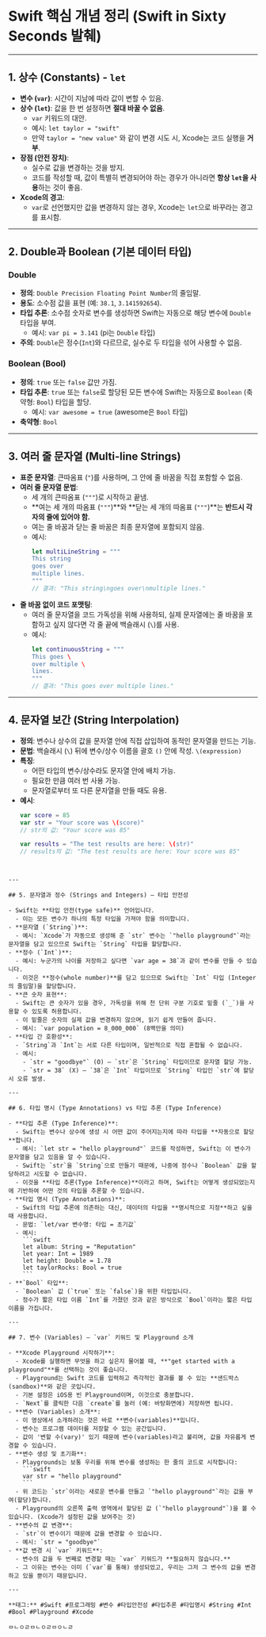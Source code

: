 # Swift 핵심 개념 정리 (Swift in Sixty Seconds 발췌)

---

## 1. 상수 (Constants) - `let`

- **변수 (`var`)**: 시간이 지남에 따라 값이 변할 수 있음.
- **상수 (`let`)**: 값을 한 번 설정하면 **절대 바꿀 수 없음**.
  - `var` 키워드의 대안.
  - 예시: `let taylor = "swift"`
  - 만약 `taylor = "new value"` 와 같이 변경 시도 시, Xcode는 코드 실행을 **거부**.
- **장점 (안전 장치)**:
  - 실수로 값을 변경하는 것을 방지.
  - 코드를 작성할 때, 값이 특별히 변경되어야 하는 경우가 아니라면 **항상 `let`을 사용**하는 것이 좋음.
- **Xcode의 경고**:
  - `var`로 선언했지만 값을 변경하지 않는 경우, Xcode는 `let`으로 바꾸라는 경고를 표시함.

---

## 2. Double과 Boolean (기본 데이터 타입)

### Double
- **정의**: `Double Precision Floating Point Number`의 줄임말.
- **용도**: 소수점 값을 표현 (예: `38.1`, `3.141592654`).
- **타입 추론**: 소수점 숫자로 변수를 생성하면 Swift는 자동으로 해당 변수에 `Double` 타입을 부여.
  - 예시: `var pi = 3.141` (pi는 `Double` 타입)
- **주의**: `Double`은 정수(`Int`)와 다르므로, 실수로 두 타입을 섞어 사용할 수 없음.

### Boolean (Bool)
- **정의**: `true` 또는 `false` 값만 가짐.
- **타입 추론**: `true` 또는 `false`로 할당된 모든 변수에 Swift는 자동으로 `Boolean` (축약형: `Bool`) 타입을 할당.
  - 예시: `var awesome = true` (awesome은 `Bool` 타입)
- **축약형**: `Bool`

---

## 3. 여러 줄 문자열 (Multi-line Strings)

- **표준 문자열**: 큰따옴표 (`"`)를 사용하며, 그 안에 줄 바꿈을 직접 포함할 수 없음.
- **여러 줄 문자열 문법**:
  - 세 개의 큰따옴표 (`"""`)로 시작하고 끝냄.
  - **여는 세 개의 따옴표 (`"""`)**와 **닫는 세 개의 따옴표 (`"""`)**는 **반드시 각자의 줄에 있어야 함.**
  - 여는 줄 바꿈과 닫는 줄 바꿈은 최종 문자열에 포함되지 않음.
  - 예시:
    ```swift
    let multiLineString = """
    This string
    goes over
    multiple lines.
    """
    // 결과: "This string\ngoes over\nmultiple lines."
    ```
- **줄 바꿈 없이 코드 포맷팅**:
  - 여러 줄 문자열을 코드 가독성을 위해 사용하되, 실제 문자열에는 줄 바꿈을 포함하고 싶지 않다면 각 줄 끝에 백슬래시 (`\`)를 사용.
  - 예시:
    ```swift
    let continuousString = """
    This goes \
    over multiple \
    lines.
    """
    // 결과: "This goes over multiple lines."
    ```

---

## 4. 문자열 보간 (String Interpolation)

- **정의**: 변수나 상수의 값을 문자열 안에 직접 삽입하여 동적인 문자열을 만드는 기능.
- **문법**: 백슬래시 (`\`) 뒤에 변수/상수 이름을 괄호 `()` 안에 작성. `\(expression)`
- **특징**:
  - 어떤 타입의 변수/상수라도 문자열 안에 배치 가능.
  - 필요한 만큼 여러 번 사용 가능.
  - 문자열로부터 또 다른 문자열을 만들 때도 유용.
- **예시**:
  ```swift
  var score = 85
  var str = "Your score was \(score)"
  // str의 값: "Your score was 85"

  var results = "The test results are here: \(str)"
  // results의 값: "The test results are here: Your score was 85"
```


---

## 5. 문자열과 정수 (Strings and Integers) – 타입 안전성

- Swift는 **타입 안전(type safe)** 언어입니다.
  - 이는 모든 변수가 하나의 특정 타입을 가져야 함을 의미합니다.
- **문자열 (`String`)**:
  - 예시: `Xcode`가 자동으로 생성해 준 `str` 변수는 `"hello playground"`라는 문자열을 담고 있으므로 Swift는 `String` 타입을 할당합니다.
- **정수 (`Int`)**:
  - 예시: 누군가의 나이를 저장하고 싶다면 `var age = 38`과 같이 변수를 만들 수 있습니다.
  - 이것은 **정수(whole number)**를 담고 있으므로 Swift는 `Int` 타입 (Integer의 줄임말)을 할당합니다.
- **큰 숫자 표현**:
  - Swift는 큰 숫자가 있을 경우, 가독성을 위해 천 단위 구분 기호로 밑줄 (`_`)을 사용할 수 있도록 허용합니다.
  - 이 밑줄은 숫자의 실제 값을 변경하지 않으며, 읽기 쉽게 만들어 줍니다.
  - 예시: `var population = 8_000_000` (8백만을 의미)
- **타입 간 호환성**:
  - `String`과 `Int`는 서로 다른 타입이며, 일반적으로 직접 혼합될 수 없습니다.
  - 예시:
    - `str = "goodbye"` (O) – `str`은 `String` 타입이므로 문자열 할당 가능.
    - `str = 38` (X) – `38`은 `Int` 타입이므로 `String` 타입인 `str`에 할당 시 오류 발생.

---

## 6. 타입 명시 (Type Annotations) vs 타입 추론 (Type Inference)

- **타입 추론 (Type Inference)**:
  - Swift는 변수나 상수에 생성 시 어떤 값이 주어지는지에 따라 타입을 **자동으로 할당**합니다.
  - 예시: `let str = "hello playground"` 코드를 작성하면, Swift는 이 변수가 문자열을 담고 있음을 알 수 있습니다.
  - Swift는 `str`을 `String`으로 만들기 때문에, 나중에 정수나 `Boolean` 값을 할당하려고 시도할 수 없습니다.
  - 이것을 **타입 추론(Type Inference)**이라고 하며, Swift는 어떻게 생성되었는지에 기반하여 어떤 것의 타입을 추론할 수 있습니다.
- **타입 명시 (Type Annotations)**:
  - Swift의 타입 추론에 의존하는 대신, 데이터의 타입을 **명시적으로 지정**하고 싶을 때 사용합니다.
  - 문법: `let/var 변수명: 타입 = 초기값`
  - 예시:
    ```swift
    let album: String = "Reputation"
    let year: Int = 1989
    let height: Double = 1.78
    let taylorRocks: Bool = true
    ```
- **`Bool` 타입**:
  - `Boolean` 값 (`true` 또는 `false`)을 위한 타입입니다.
  - 정수가 짧은 타입 이름 `Int`를 가졌던 것과 같은 방식으로 `Bool`이라는 짧은 타입 이름을 가집니다.

---

## 7. 변수 (Variables) – `var` 키워드 및 Playground 소개

- **Xcode Playground 시작하기**:
  - Xcode를 실행하면 무엇을 하고 싶은지 물어볼 때, **"get started with a playground"**를 선택하는 것이 좋습니다.
  - Playground는 Swift 코드를 입력하고 즉각적인 결과를 볼 수 있는 **샌드박스(sandbox)**와 같은 곳입니다.
  - 기본 설정은 iOS용 빈 Playground이며, 이것으로 충분합니다.
  - `Next`를 클릭한 다음 `create`를 눌러 (예: 바탕화면에) 저장하면 됩니다.
- **변수 (Variables) 소개**:
  - 이 영상에서 소개하려는 것은 바로 **변수(variables)**입니다.
  - 변수는 프로그램 데이터를 저장할 수 있는 공간입니다.
  - 값이 '변할 수(vary)' 있기 때문에 변수(variables)라고 불리며, 값을 자유롭게 변경할 수 있습니다.
- **변수 생성 및 초기화**:
  - Playgrounds는 보통 우리를 위해 변수를 생성하는 한 줄의 코드로 시작합니다:
    ```swift
    var str = "hello playground"
    ```
  - 위 코드는 `str`이라는 새로운 변수를 만들고 `"hello playground"`라는 값을 부여(할당)합니다.
  - Playground의 오른쪽 출력 영역에서 할당된 값 (`"hello playground"`)을 볼 수 있습니다. (Xcode가 설정된 값을 보여주는 것)
- **변수의 값 변경**:
  - `str`이 변수이기 때문에 값을 변경할 수 있습니다.
  - 예시: `str = "goodbye"`
- **값 변경 시 `var` 키워드**:
  - 변수의 값을 두 번째로 변경할 때는 `var` 키워드가 **필요하지 않습니다.**
  - 그 이유는 변수는 이미 (`var`를 통해) 생성되었고, 우리는 그저 그 변수의 값을 변경하고 있을 뿐이기 때문입니다.

---

**태그:** #Swift #프로그래밍 #변수 #타입안전성 #타입추론 #타입명시 #String #Int #Bool #Playground #Xcode

ㅁㄴㅇㄹㅁㄴㅇㄹㅁㅇㄴㄹ